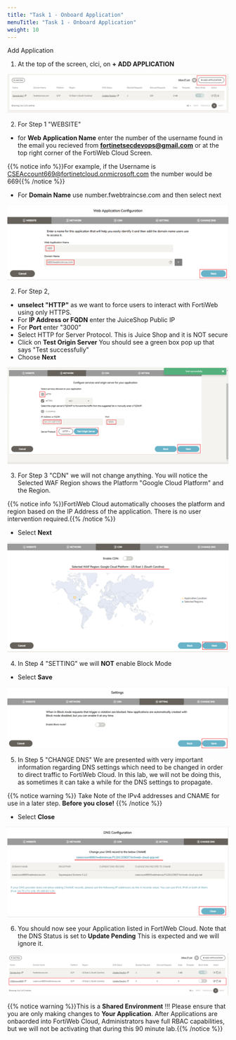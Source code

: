 ```yaml
---
title: "Task 1 - Onboard Application"
menuTitle: "Task 1 - Onboard Application"
weight: 10
---
```


Add Application

1. At the top of the screen, clci, on **+ ADD APPLICATION** 

![Add-App](add-app.png)

2. For Step 1 "WEBSITE" 

- for **Web Application Name** enter the number of the username found in the email you recieved from **fortinetsecdevops@gmail.com** or at the top right corner of the FortiWeb Cloud Screen.   

{{% notice info %}}For example, if the Username is CSEAccount669@fortinetcloud.onmicrosoft.com the number would be 669{{% /notice %}}

- For **Domain Name** use number.fwebtraincse.com and then select next

![App-1](app-1.png)

2. For Step 2,

- **unselect "HTTP"** as we want to force users to interact with FortiWeb using only HTTPS.
- For **IP Address or FQDN** enter the JuiceShop Public IP
- For **Port** enter "3000"
- Select HTTP for Server Protocol.  This is Juice Shop and it is NOT secure
- Click on **Test Origin Server**  You should see a green box pop up that says "Test successfully"
- Choose **Next**

![App-2](app-2.png)

3. For Step 3 "CDN" we will not change anything.  You will notice the Selected WAF Region shows the Platform "Google Cloud Platform" and the Region.  

{{% notice info %}}FortiWeb Cloud automatically chooses the platform and region based on the IP Address of the application.  There is no user intervention required.{{% /notice %}}

- Select **Next**

![App-3](app-3.png)

4. In Step 4 "SETTING" we will **NOT** enable Block Mode

- Select **Save**

![App-4](app-4.png)

5. In Step 5 "CHANGE DNS" We are presented with very important information regarding DNS settings which need to be changed in order to direct traffic to FortiWeb Cloud.  In this lab, we will not be doing this, as sometimes it can take a while for the DNS settings to propagate.  

{{% notice warning %}} 
Take Note of the IPv4 addresses and CNAME for use in a later step.  **Before you close!**
{{% /notice %}}

- Select **Close**

![App-5](app-5.png)

6. You should now see your Application listed in FortiWeb Cloud.  Note that the DNS Status is set to **Update Pending** This is expected and we will ignore it.

![App-on](app-on.png)

{{% notice warning %}}This is a **Shared Environment** !!!  Please ensure that you are only making changes to **Your Application**.  After Applications are onbaorded into FortiWeb Cloud, Administrators have full RBAC capabilities, but we will not be activating that during this 90 minute lab.{{% /notice %}}